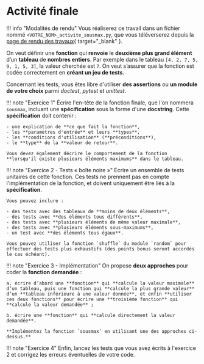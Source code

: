 # Activité finale

!!! info "Modalités de rendu"
    Vous réaliserez ce travail dans un fichier nommé `<VOTRE_NOM>_activite_sousmax.py`, que vous téléverserez depuis la [page de rendu des travaux](../../rendus.md){ target="_blank" }.

On veut définir une **fonction** qui **renvoie** le **deuxième plus grand élément** d’un **tableau** de **nombres entiers**. Par exemple dans le tableau `[4, 2, 7, 5, 9, 1, 5, 3]`, la valeur cherchée est `7`. On veut s’assurer que la fonction est codée correctement en **créant un jeu de tests**.

Concernant les tests, vous êtes libre d'utiliser **des assertions** ou **un module de votre choix** parmi *doctest*, *pytest* et *unittest*.

!!! note "Exercice 1"
    Écrire l'en-tête de la fonction finale, que l'on nommera `sousmax`, incluant une **spécification** sous la forme d'une **docstring**. Cette **spécification** doit contenir :

    - une explication de **ce que fait la fonction**,
    - les **paramètres d'entrée** et leurs **types**,
    - les **conditions d'utilisation** (**préconditions**),
    - le **type** de la **valeur de retour**.

    Vous devez également décrire le comportement de la fonction **lorsqu'il existe plusieurs éléments maximums** dans le tableau.

!!! note "Exercice 2 - Tests « boîte noire »"
    Écrire un ensemble de tests unitaires de cette fonction. Ces tests ne prennent pas en compte l'implémentation de la fonction, et doivent uniquement être liés à la **spécification**.

    Vous pouvez inclure :

    - des tests avec des tableaux de **moins de deux éléments**,
    - des tests avec **des éléments tous différents**,
    - des tests avec **plusieurs éléments de même valeur maximale**,
    - des tests avec **plusieurs éléments sous-maximums**,
    - un test avec **des éléments tous égaux**.

    Vous pouvez utiliser la fonction `shuffle` du module `random` pour effectuer des tests plus exhaustifs (des points bonus seront accordés le cas échéant).

!!! note "Exercice 3 - Implémentation"
    On propose **deux approches** pour coder la **fonction demandée** :

    a. écrire d’abord une **fonction** qui **calcule la valeur maximale** d’un tableau, puis une fonction qui **calcule la plus grande valeur** d’un **tableau inférieure à une valeur donnée**, et enfin **utiliser ces deux fonctions** pour écrire une **troisième fonction** qui **calcule la valeur demandée** ;
    
    b. écrire une **fonction** qui **calcule directement la valeur demandée**.

    **Implémentez la fonction `sousmax` en utilisant une des approches ci-dessus.**

!!! note "Exercice 4"
    Enfin, lancez les tests que vous avez écrits à l'exercice 2 et corrigez les erreurs éventuelles de votre code.